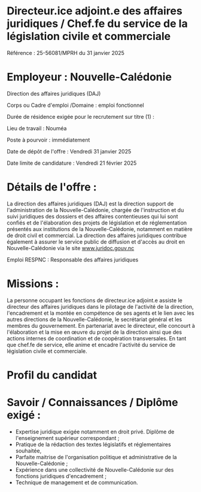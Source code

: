 # Directeur.ice adjoint.e des affaires juridiques / Chef.fe du service de la législation civile et commerciale

Référence : 25-56081/MPRH du 31 janvier 2025

# Employeur : Nouvelle-Calédonie

Direction des affaires juridiques (DAJ)

Corps ou Cadre d'emploi /Domaine : emploi fonctionnel

Durée de résidence exigée pour le recrutement sur titre (1) :

Lieu de travail : Nouméa

Poste à pourvoir : immédiatement

Date de dépôt de l'offre : Vendredi 31 janvier 2025

Date limite de candidature : Vendredi 21 février 2025

# Détails de l'offre :

La direction des affaires juridiques (DAJ) est la direction support de l'administration de la Nouvelle-Calédonie, chargée de l'instruction et du suivi juridiques des dossiers et des affaires contentieuses qui lui sont confiés et de l'élaboration des projets de législation et de réglementation présentés aux institutions de la Nouvelle-Calédonie, notamment en matière de droit civil et commercial. La direction des affaires juridiques contribue également à assurer le service public de diffusion et d'accès au droit en Nouvelle-Calédonie via le site www.juridoc.gouv.nc

Emploi RESPNC : Responsable des affaires juridiques

# Missions :

La personne occupant les fonctions de directeur.ice adjoint.e assiste le directeur des affaires juridiques dans le pilotage de l'activité de la direction, l'encadrement et la montée en compétence de ses agents et le lien avec les autres directions de la Nouvelle-Calédonie, le secrétariat général et les membres du gouvernement. En partenariat avec le directeur, elle concourt à l'élaboration et la mise en œuvre du projet de la direction ainsi que des actions internes de coordination et de coopération transversales. En tant que chef.fe de service, elle anime et encadre l'activité du service de législation civile et commerciale.

# Profil du candidat

# Savoir / Connaissances / Diplôme exigé :

- Expertise juridique exigée notamment en droit privé. Diplôme de l'enseignement supérieur correspondant ;
- Pratique de la rédaction des textes législatifs et réglementaires souhaitée,
- Parfaite maitrise de l'organisation politique et administrative de la Nouvelle-Calédonie ;
- Expérience dans une collectivité de Nouvelle-Calédonie sur des fonctions juridiques d'encadrement ;
- Technique de management et de communication.